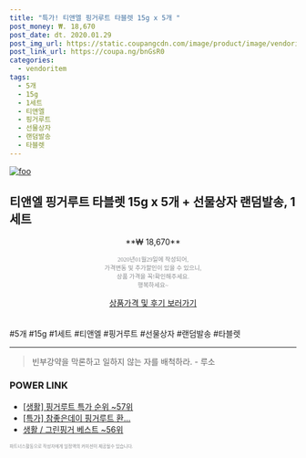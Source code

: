 ```yaml
--- 
title: "특가! 티앤엘 핑거루트 타블렛 15g x 5개 " 
post_money: ₩. 18,670 
post_date: dt. 2020.01.29 
post_img_url: https://static.coupangcdn.com/image/product/image/vendoritem/2019/08/07/4918474275/cae2d83f-0fc3-4337-b20e-41de6a94ee65.jpg 
post_link_url: https://coupa.ng/bnGsR0 
categories: 
  - vendoritem 
tags: 
  - 5개 
  - 15g 
  - 1세트 
  - 티앤엘 
  - 핑거루트 
  - 선물상자 
  - 랜덤발송 
  - 타블렛 
--- 
```

[![foo](https://static.coupangcdn.com/image/product/image/vendoritem/2019/08/07/4918474275/cae2d83f-0fc3-4337-b20e-41de6a94ee65.jpg)](https://coupa.ng/bnGsR0) 

## 티앤엘 핑거루트 타블렛 15g x 5개 + 선물상자 랜덤발송, 1세트 
<p style="text-align: center;">**₩ 18,670**</p> 
<p style="text-align: center;"><span style="color: #898c8f; font-family: Georgia,Times,serif; font-size: 0.75em;">2020년01월29일에 작성되어, <br>가격변동 및 추가할인이 있을 수 있으니,<br> 상품 가격을 꼭!확인해주세요.<br>행복하세요~</span> 
</p>	 
<div markdown="0" style="text-align: center;"><a href="https://coupa.ng/bnGsR0" class="btn btn--success">상품가격 및 후기 보러가기</a></div> 
<br><br> 
  #5개 #15g #1세트 #티앤엘 #핑거루트 #선물상자 #랜덤발송 #타블렛 
<hr> 

> 빈부강약을 막론하고 일하지 않는 자를 배척하라. - 루소 


### POWER LINK

* <a href="https://blog.naver.com/sakai111/221788450508" target="_blank"> [생활] 핑거루트 특가 순위 ~57위</a>
* <a href="https://blog.naver.com/santokki14/221789576389" target="_blank">[특가] 참좋은데이 핑거루트 환...</a>
* <a href="https://blog.naver.com/santokki14/221781441314" target="_blank">생활 / 그린핑거 베스트 ~56위</a>

<span style="color: #898c8f; font-family: Georgia,Times,serif; font-size: 0.55em;">파트너스활동으로 작성자에게 일정액의 커미션이 제공될수 있습니다.</span> 
